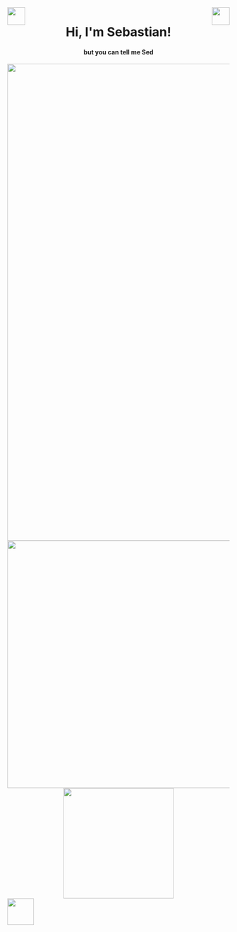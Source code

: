 <img align="left" src="https://github.com/TheDudeThatCode/TheDudeThatCode/blob/master/Assets/Hi.gif" width="40"/>
<img align="right" src="https://github.com/TheDudeThatCode/TheDudeThatCode/blob/master/Assets/Hi.gif" width="40"/>
<h1 align="center">Hi, I'm Sebastian! </h1> 
<h4 align="center">but you can tell me Sed </h4>
  
<img align="center" src="https://firebasestorage.googleapis.com/v0/b/port-e39af.appspot.com/o/README_HEAD.svg?alt=media&token=27c7d262-2a65-4857-abaa-1a82c21dc9b0" width="1080" />

<div align="center">
  <img  src="https://github-readme-stats.vercel.app/api?username=exSED&show_icons=true&theme=transparent" width="560"/>
  <img src="https://github-readme-stats.vercel.app/api/top-langs/?username=exSED&theme=transparent&hide=glsl" width="250"/>
</div>


<img src="https://media.giphy.com/media/LnQjpWaON8nhr21vNW/giphy.gif" width="60">


